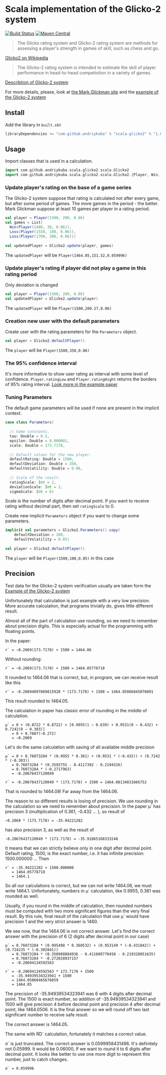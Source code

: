 # Scala implementation of the Glicko-2 system

[![Build Status](https://travis-ci.org/andriykuba/scala-glicko2.svg?branch=master)](https://travis-ci.org/andriykuba/scala-glicko2) 
[![Maven Central](https://maven-badges.herokuapp.com/maven-central/com.github.andriykuba/scala-glicko2/badge.svg)](https://maven-badges.herokuapp.com/maven-central/com.github.andriykuba/scala-glicko2)

> The Glicko rating system and Glicko-2 rating system are methods for assessing a player's strength in games of skill, such as chess and go. 

[Glicko2 on Wikipedia](https://en.wikipedia.org/wiki/Glicko_rating_system)

> The Glicko-2 rating system is intended to estimate the skill of player performance in head-to-head competiotion in a variety of games.

[Describtion of Glicko-2 system](http://www.glicko.net/ratings/glicko2desc.pdf)

For more details, please, look at [the Mark Glickman site](http://www.glicko.net/)
and the [example of the Glicko-2 system](http://www.glicko.net/glicko/glicko2.pdf)

## Install

Add the library in `built.sbt`
```scala
libraryDependencies += "com.github.andriykuba" % "scala-glicko2" % "1.0.0" 
```

## Usage 

Import classes that is used in a calculation.

```scala
import com.github.andriykuba.scala.glicko2.scala.Glicko2
import com.github.andriykuba.scala.glicko2.scala.Glicko2.{Player, Win, Loss, Draw}
```

### Update player's rating on the base of a game series

The Glicko-2 system suppose that rating is calculated not after every game, 
but after some period of games. The more games in the period - the better. 
Mark Glickman suppose at least 10 games per player in a rating period. 

```scala
val player = Player(1500, 200, 0.06)
val games = List(
  Win(Player(1400, 30, 0.06)),
  Loss(Player(1550, 100, 0.06)),
  Loss(Player(1700, 300, 0.06)))
  
val updatedPlayer = Glicko2.update(player, games)
```     

The `updatedPlayer` will be `Player(1464.05,151.52,0.059996)`

### Update player's rating if player did not play a game in this rating period

Only deviation is changed

```scala
val player = Player(1500, 200, 0.06)
val updatedPlayer = Glicko2.update(player)
```
The `updatedPlayer` will be `Player(1500,200.27,0.06)`

### Creation new user with the default parameters

Create user with the rating parameters for the `Parameters` object. 

```scala
val player = Glicko2.defaultPlayer()
```

The `player` will be `Player(1500,350,0.06)`

### The 95% confidence interval

It's more  informative to show user rating as interval 
with some level of confidence. `Player.ratingLow` and `Player.ratingHight` returns
the borders of 95% rating interval. [Look more in the example paper](http://www.glicko.net/glicko/glicko2.pdf) 

### Tuning Parameters

The default game parameters will be used if none are present 
in the implicit context.

```scala
case class Parameters(
  
  // Game constants.
  tau: Double = 0.5, 
  epsilon: Double = 0.000001,
  scale: Double = 173.7178,
  
  // Default values for the new player.
  defaultRating: Double = 1500,
  defaultDeviation: Double = 350,
  defaultVolatility: Double = 0.06,
  
  // Scale of the result.
  ratingScale: Int = 2,
  deviationScale: Int = 2,
  sigmaScale: Int = 6)
```

Scale is the number of digits after decimal point. 
If you want to receive rating without decimal part, then set `ratingScale` to 0. 

Create new implicit `Parameters` object if you want to change some parameters.

```scala
implicit val parameters = Glicko2.Parameters().copy(
    defaultDeviation = 100, 
    defaultVolatility = 0.05)
    
val player = Glicko2.defaultPlayer()    
```        

The `player` will be `Player(1500,100,0.05)` in this case


## Precision

Test data for the Glicko-2 system verification usually are taken form the 
[Example of the Glicko-2 system](http://www.glicko.net/glicko/glicko2.pdf)

Unfortunately that calculation is just example with a very low precision. 
More accurate calculation, that programs trivially do, 
gives little different result.    

Almost all of the part of calculation use rounding, so we need to remember about
precision digits. 
This is especially actual for the programming with floating points.

In the paper:

```
r` = −0.2069(173.7178) + 1500 = 1464.06  
``` 

Without rounding:

```
r` = −0.2069(173.7178) + 1500 = 1464.05778718
``` 

It rounded to 1464.06 that is correct, but, in program, 
we can receive result like this

```
r` = -0.20694097869815928 * (173.7178) + 1500 = 1464.05066845070891
```

This result rounded to 1464.05. 
 
The calculation in paper has classic error of rounding in the middle of calculation.


``` 
µ` = 0 + (0.8722 * 0.8722) × [0.9955(1 − 0.639) + 0.9531(0 − 0.432) + 0.7242(0 − 0.303)] 
   = 0 + 0.7607(−0.272) 
   = −0.2069
```

Let's do the same calculation with saving of all available middle precision

```
µ` = 0 + 0.76073284 * (0.9955 * 0.361) + (0.9531 * (-0.432)) + (0.7242 * (-0.303)) 
   = 0.76073284 * (0.3593755 - 0.4117392 - 0.2194326) 
   = 0.76073284 * (-0.2717963) 
   = -0.20676437120049

r` = -0.20676437120049 * (173.7178) + 1500 = 1464.08134831666752
```

That is rounded to 1464.08! Far away from the 1464.06. 

The reason to so different results is losing of precision. 
We use rounding in the calculation so we need to remember about precision.
In the paper µ` has precision 3 (multiplication of 0.361, -0.432 ... ), so result of 

```
−0.2069 * (173.7178) = -35.94221282 
```

has also precision 3, as well as the result of

``` 
-0.20676437120049 * (173.7178) = -35.91865168333248
```

It means that we can strictly believe only in one digit after decimal point.
Default rating, 1500, is the exact number, 
i.e. it has infinite precision: 1500.000000 ... Then

``` 
r` = -35.94221282 + 1500.000000 
   = 1464.05778718 
   = 1464.1 
```

So all our calculations is correct, but we can not write 1464.06, 
we must write 1464.1. Unfortunately, numbers in µ` calculation, 
like 0.9955, 0.361 was rounded as well. 

Usually, if you round in the middle of calculation, 
then rounded numbers must be computed with two more significant figures 
than the very final result. 
By this rule, final result of the  calculation that use µ` would have precision 1 
and the very strict answer is 1460. 

We see now, that the 1464.06 is not correct answer. 
Let's find the correct answer with the precision of 6 (2 digits after decimal point in our case)

```
µ` = 0.76073284 * (0.995498 * 0.360532) + (0.953149 * (-0.431842)) + (0.724235 * (-0.302841)) 
   = 0.76073284 * (0.358908884936 - 0.411609770458 - 0.219328051635) 
   = 0.76073284 * -0.272028937157 
   = -0.20694134592563

r` = -0.20694134592563 * 173.7178 + 1500 
   = -35.94939534323941 + 1500 
   = 1464.05060465676059 
   = 1464.05
```
   
The precision of -35.94939534323941 was 6 with 4 digits after decimal point. 
The 1500 is exact number, so addition of -35.94939534323941 and 1500 
will give precision 4 before decimal point and precision 4 after decimal point,
like 1464.0506. 
It is the final answer so we will round off two last significant number 
to receive safe result. 

The correct answer is 1464.05.

The same with RD` calculation, fortunately it  matches a correct value.

σ` is just truncated. The correct answer is 0.0599958431496. 
It's definitely not 0.05999.
It would be 0.06000, If we want to round it to 6 digits after decimal point.
It looks like better to use one more digit to represent this number, 
just to catch changes.

```
σ` = 0.059996
```